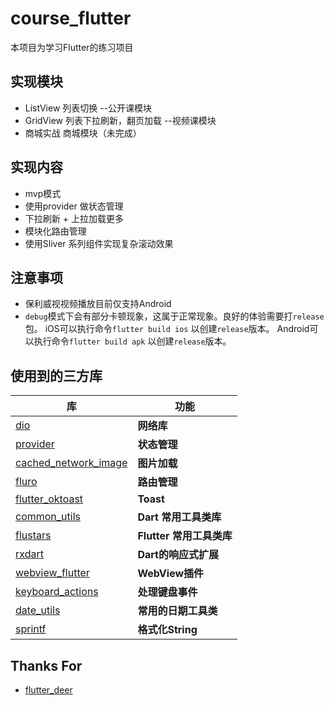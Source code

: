 # course_flutter

本项目为学习Flutter的练习项目
## 实现模块
* ListView 列表切换 --公开课模块
* GridView 列表下拉刷新，翻页加载 --视频课模块
* 商城实战  商城模块（未完成）

## 实现内容
* mvp模式
* 使用provider 做状态管理
* 下拉刷新 + 上拉加载更多
* 模块化路由管理
* 使用Sliver 系列组件实现复杂滚动效果
## 注意事项
-  保利威视视频播放目前仅支持Android
- `debug`模式下会有部分卡顿现象，这属于正常现象。良好的体验需要打`release` 包。
    iOS可以执行命令`flutter build ios` 以创建`release`版本。
    Android可以执行命令`flutter build apk` 以创建`release`版本。

## 使用到的三方库
| 库                         | 功能             |
| -------------------------- | --------------- |
| [dio](https://github.com/flutterchina/dio)                            | **网络库**       |
| [provider](https://github.com/rrousselGit/provider)                   | **状态管理**     |
| [cached_network_image](https://github.com/renefloor/flutter_cached_network_image)       | **图片加载**       |
| [fluro](https://github.com/theyakka/fluro)                            | **路由管理**     |
| [flutter_oktoast](https://github.com/OpenFlutter/flutter_oktoast)     | **Toast**        |
| [common_utils](https://github.com/Sky24n/common_utils)                | **Dart 常用工具类库**     |
| [flustars](https://github.com/Sky24n/flustars)                        | **Flutter 常用工具类库**       |
| [rxdart](https://github.com/ReactiveX/rxdart)                         | **Dart的响应式扩展** |
| [webview_flutter](https://github.com/flutter/plugins/tree/master/packages/webview_flutter)    | **WebView插件**       |
| [keyboard_actions](https://github.com/diegoveloper/flutter_keyboard_actions)                  | **处理键盘事件**       |
| [date_utils](https://github.com/apptreesoftware/date_utils)           | **常用的日期工具类** |
| [sprintf](https://github.com/Naddiseo/dart-sprintf)                   | **格式化String**   |


## Thanks For
- [flutter_deer](https://github.com/simplezhli/flutter_deer)



